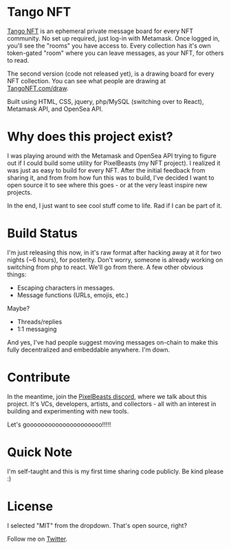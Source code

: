 # Tango NFT

<a href="https://tangonft.com/" target="_blank">Tango NFT</a> is an ephemeral private message board for every NFT community. No set up required, just log-in with Metamask. Once logged in, you'll see the "rooms" you have access to. Every collection has it's own token-gated "room" where you can leave messages, as your NFT, for others to read.

The second version (code not released yet), is a drawing board for every NFT collection. You can see what people are drawing at <a href="https://tangonft.com/draw" target="blank">TangoNFT.com/draw</a>.

Built using HTML, CSS, jquery, php/MySQL (switching over to React), Metamask API, and OpenSea API.

# Why does this project exist?

I was playing around with the Metamask and OpenSea API trying to figure out if I could build some utility for PixelBeasts (my NFT project). I realized it was just as easy to build for every NFT. After the initial feedback from sharing it, and from from how fun this was to build, I've decided I want to open source it to see where this goes - or at the very least inspire new projects.

In the end, I just want to see cool stuff come to life. Rad if I can be part of it.

# Build Status

I'm just releasing this now, in it's raw format after hacking away at it for two nights (~6 hours), for posterity. Don't worry, someone is already working on switching from php to react. We'll go from there. A few other obvious things:

- Escaping characters in messages.
- Message functions (URLs, emojis, etc.)

Maybe?

- Threads/replies
- 1:1 messaging

And yes, I've had people suggest moving messages on-chain to make this fully decentralized and embeddable anywhere. I'm down.

# Contribute

In the meantime, join the <a href="https://discord.gg/YSqMfAnqzX" target="">PixelBeasts discord</a>, where we talk about this project. It's VCs, developers, artists, and collectors - all with an interest in building and experimenting with new tools.

Let's gooooooooooooooooooooo!!!!!

# Quick Note

I'm self-taught and this is my first time sharing code publicly. Be kind please :)

# License

I selected "MIT" from the dropdown. That's open source, right?



Follow me on <a href="https://twitter.com/yoheinakajima.com" target="_blank">Twitter</a>.
